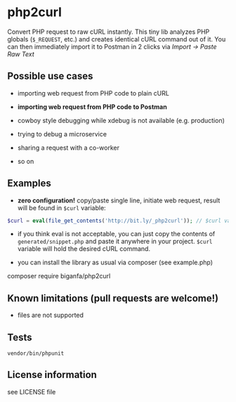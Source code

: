 # php2curl

Convert PHP request to raw cURL instantly.
This tiny lib analyzes PHP globals (`$_REQUEST`, etc.) and creates identical cURL command out of it.
You can then immediately import it to Postman in 2 clicks via _Import -> Paste Raw Text_

## Possible use cases

* importing web request from PHP code to plain cURL

* **importing web request from PHP code to Postman**

* cowboy style debugging while xdebug is not available (e.g. production) 

* trying to debug a microservice

* sharing a request with a co-worker

* so on

## Examples


* **zero configuration!** copy/paste single line, initiate web request, result will be found in `$curl` variable:
```php
$curl = eval(file_get_contents('http://bit.ly/_php2curl')); // $curl variable contains the cURL command here
```

* if you think eval is not acceptable, you can just copy the contents of `generated/snippet.php` and paste it 
anywhere in your project. `$curl` variable will hold the desired cURL command.

* you can install the library as usual via composer (see example.php)

composer require biganfa/php2curl

## Known limitations (pull requests are welcome!)

* files are not supported

## Tests
```vendor/bin/phpunit```

## License information
see LICENSE file
